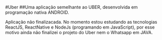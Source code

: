 #Uber
##Uma aplicação semelhante ao UBER, desenvolvida em programação nativa ANDROID.

Aplicação não finalizacada. No momento estou estudando as tecnologias ReactJS, ReactNative e NodeJs (programando em JavaScript), por esse motivo ainda não finalizei o projeto do Uber nem o Whatsapp em JAVA.

